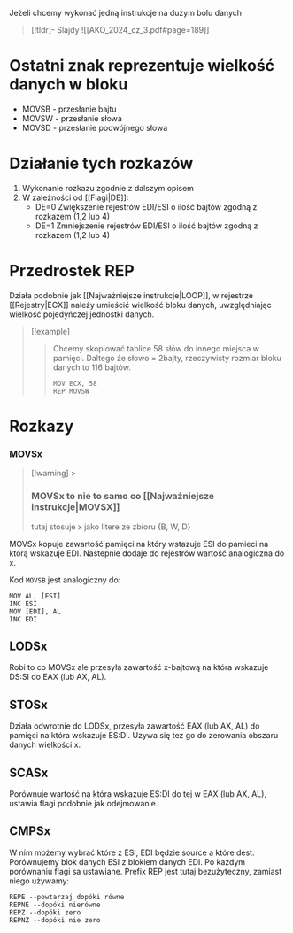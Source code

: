 Jeżeli chcemy wykonać jedną instrukcje na dużym bolu danych
>[!tldr]- Slajdy
>![[AKO_2024_cz_3.pdf#page=189]]

# Ostatni znak reprezentuje wielkość danych w bloku
- MOVSB - przesłanie bajtu
- MOVSW - przesłanie słowa
- MOVSD - przesłanie podwójnego słowa

# Działanie tych rozkazów
1. Wykonanie rozkazu zgodnie z dalszym opisem
2. W zależności od [[Flagi|DE]]:
	- DE=0 Zwiększenie rejestrów EDI/ESI o ilość bajtów zgodną z rozkazem (1,2 lub 4)
	- DE=1 Zmniejszenie rejestrów EDI/ESI o ilość bajtów zgodną z rozkazem (1,2 lub 4)

# Przedrostek REP
Działa podobnie jak [[Najważniejsze instrukcje|LOOP]], w rejestrze [[Rejestry|ECX]] należy umieścić wielkość bloku danych, uwzględniając wielkość pojedyńczej jednostki danych.
> [!example] 
> > Chcemy skopiować tablice 58 słów do innego miejsca w pamięci. Daltego że słowo = 2bajty, rzeczywisty rozmiar bloku danych to 116 bajtów.
> > ```
> > MOV ECX, 58
> > REP MOVSW
# Rozkazy 
### MOVSx 
> [!warning] > 
> ### MOVSx to nie to samo co [[Najważniejsze instrukcje|MOVSX]]
> tutaj stosuje x jako litere ze zbioru {B, W, D}
 
 MOVSx kopuje zawartość pamięci na który wstazuje ESI do pamieci na którą wskazuje EDI. Nastepnie dodaje do rejestrów wartość analogiczna do x. 
 
 Kod `MOVSB` jest analogiczny do:
 ```
 MOV AL, [ESI]
 INC ESI
 MOV [EDI], AL
 INC EDI
```

## LODSx
Robi to co MOVSx ale przesyła zawartość x-bajtową na która wskazuje DS:SI do EAX (lub AX, AL).
## STOSx
Działa odwrotnie do LODSx, przesyła zawartość EAX (lub AX, AL) do pamięci na która wskazuje ES:DI. Uzywa się tez go do zerowania obszaru danych wielkości x.
## SCASx
Porównuje wartość na która wskazuje ES:DI do tej w EAX (lub AX, AL), ustawia flagi podobnie jak odejmowanie.
## CMPSx
W nim możemy wybrać które z ESI, EDI będzie source a które dest. Porównujemy blok danych ESI z blokiem danych EDI. Po każdym porównaniu flagi sa ustawiane. Prefix REP jest tutaj bezużyteczny, zamiast niego używamy:
```
REPE --powtarzaj dopóki równe
REPNE --dopóki nierówne
REPZ --dopóki zero
REPNZ --dopóki nie zero
```
